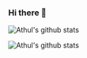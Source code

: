 ### Hi there 👋

<!--
**athulsn/athulsn** is a ✨ _special_ ✨ repository because its `README.md` (this file) appears on your GitHub profile.

Here are some ideas to get you started:

- 🔭 I’m currently working on ...
- 🌱 I’m currently learning ...
- 👯 I’m looking to collaborate on ...
- 🤔 I’m looking for help with ...
- 💬 Ask me about ...
- 📫 How to reach me: ...
- 😄 Pronouns: ...
- ⚡ Fun fact: ...
-->



![Athul's github stats](https://github-readme-stats.vercel.app/api?username=athulsn&show_icons=true&count_private=true&hide=issues,prs)


![Athul's github stats](https://github-readme-stats.vercel.app/api/top-langs?username=athulsn&show_icons=true&count_private=true&hide=issues,prs)